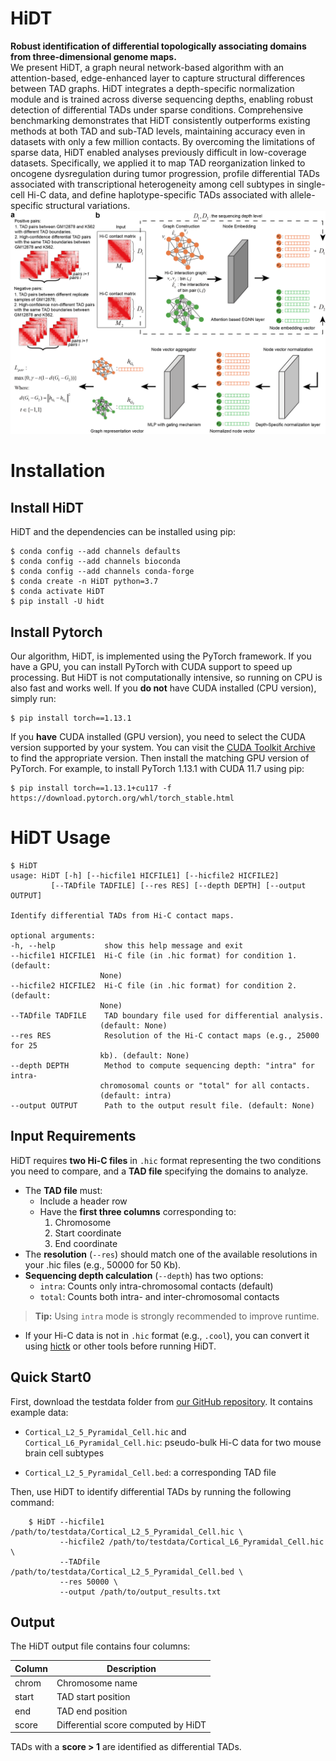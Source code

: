 # HiDT
**Robust identification of differential topologically associating domains from three-dimensional genome maps.**  
We present HiDT, a graph neural network-based algorithm with an attention-based, edge-enhanced layer to capture structural differences between TAD graphs. HiDT integrates a depth-specific normalization module and is trained across diverse sequencing depths, enabling robust detection of differential TADs under sparse conditions. Comprehensive benchmarking demonstrates that HiDT consistently outperforms existing methods at both TAD and sub-TAD levels, maintaining accuracy even in datasets with only a few million contacts. By overcoming the limitations of sparse data, HiDT enabled analyses previously difficult in low-coverage datasets. Specifically, we applied it to map TAD reorganization linked to oncogene dysregulation during tumor progression, profile differential TADs associated with transcriptional heterogeneity among cell subtypes in single-cell Hi-C data, and define haplotype-specific TADs associated with allele-specific structural variations.
![MainPage](image/mainpage.png)
# Installation
## Install HiDT
HiDT and the dependencies can be installed using pip:
   ```text
   $ conda config --add channels defaults
   $ conda config --add channels bioconda
   $ conda config --add channels conda-forge
   $ conda create -n HiDT python=3.7
   $ conda activate HiDT
   $ pip install -U hidt
   ```
## Install Pytorch
Our algorithm, HiDT, is implemented using the PyTorch framework. If you have a GPU, you can install PyTorch with CUDA support to speed up processing. But HiDT is not computationally intensive, so running on CPU is also fast and works well.
If you **do not** have CUDA installed (CPU version), simply run:    
   ```text
   $ pip install torch==1.13.1
   ```
If you **have** CUDA installed (GPU version), you need to select the CUDA version supported by your system. You can visit the [CUDA Toolkit Archive](https://developer.nvidia.com/cuda-toolkit-archive) to find the appropriate version. Then install the matching GPU version of PyTorch. For example, to install PyTorch 1.13.1 with CUDA 11.7 using pip:  
   ```text
   $ pip install torch==1.13.1+cu117 -f https://download.pytorch.org/whl/torch_stable.html
   ```
# HiDT Usage
   ```text
   $ HiDT
   usage: HiDT [-h] [--hicfile1 HICFILE1] [--hicfile2 HICFILE2]
            [--TADfile TADFILE] [--res RES] [--depth DEPTH] [--output OUTPUT]

   Identify differential TADs from Hi-C contact maps.

   optional arguments:
   -h, --help           show this help message and exit
   --hicfile1 HICFILE1  Hi-C file (in .hic format) for condition 1. (default:
                       None)
   --hicfile2 HICFILE2  Hi-C file (in .hic format) for condition 2. (default:
                       None)
   --TADfile TADFILE    TAD boundary file used for differential analysis.
                       (default: None)
   --res RES            Resolution of the Hi-C contact maps (e.g., 25000 for 25
                       kb). (default: None)
   --depth DEPTH        Method to compute sequencing depth: "intra" for intra-
                       chromosomal counts or "total" for all contacts.
                       (default: intra)
   --output OUTPUT      Path to the output result file. (default: None)
   ```
## Input Requirements

HiDT requires **two Hi-C files** in `.hic` format representing the two conditions you need to compare, and a **TAD file** specifying the domains to analyze.

- The **TAD file** must:
  - Include a header row
  - Have the **first three columns** corresponding to:
    1. Chromosome
    2. Start coordinate
    3. End coordinate
- The **resolution** (`--res`) should match one of the available resolutions in your .hic files (e.g., 50000 for 50 Kb).
- **Sequencing depth calculation** (`--depth`) has two options:
  - `intra`: Counts only intra-chromosomal contacts (default)
  - `total`: Counts both intra- and inter-chromosomal contacts

> **Tip:** Using `intra` mode is strongly recommended to improve runtime.

- If your Hi-C data is not in `.hic` format (e.g., `.cool`), you can convert it using [hictk](https://github.com/paulsengroup/hictk) or other tools before running HiDT.
## Quick Start0
First, download the testdata folder from [our GitHub repository](https://github.com/GaoLabXDU/HiDT/tree/main/testdata). It contains example data:

- `Cortical_L2_5_Pyramidal_Cell.hic` and `Cortical_L6_Pyramidal_Cell.hic`: pseudo-bulk Hi-C data for two mouse brain cell subtypes

- `Cortical_L2_5_Pyramidal_Cell.bed`: a corresponding TAD file

Then, use HiDT to identify differential TADs by running the following command:
```text
    $ HiDT --hicfile1 /path/to/testdata/Cortical_L2_5_Pyramidal_Cell.hic \
           --hicfile2 /path/to/testdata/Cortical_L6_Pyramidal_Cell.hic \
           --TADfile /path/to/testdata/Cortical_L2_5_Pyramidal_Cell.bed \
           --res 50000 \
           --output /path/to/output_results.txt
```
## Output
The HiDT output file contains four columns:

| Column | Description                           |
|--------|---------------------------------------|
| chrom  | Chromosome name                      |
| start  | TAD start position                   |
| end    | TAD end position                     |
| score  | Differential score computed by HiDT  |

TADs with a **score > 1** are identified as differential TADs.


